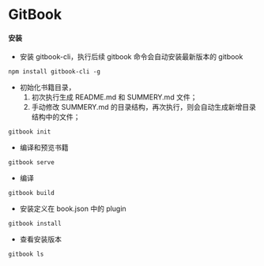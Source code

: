 # GitBook

#### 安装

- 安装 gitbook-cli，执行后续 gitbook 命令会自动安装最新版本的 gitbook
```shell script
npm install gitbook-cli -g
```
- 初始化书籍目录，
    1. 初次执行生成 README.md 和 SUMMERY.md 文件；
    2. 手动修改 SUMMERY.md 的目录结构，再次执行，则会自动生成新增目录结构中的文件；
```shell script
gitbook init
```

- 编译和预览书籍
```shell script
gitbook serve
```

- 编译
```shell script
gitbook build
```

- 安装定义在 book.json 中的 plugin
```shell script
gitbook install
```

- 查看安装版本
```shell script
gitbook ls
```
